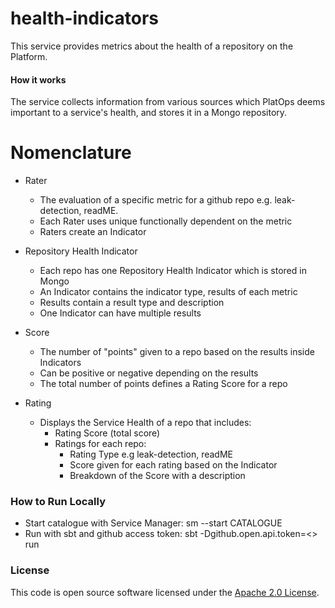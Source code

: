 
# health-indicators

This service provides metrics about the health of a repository on the Platform.

#### How it works
The service collects information from various sources which PlatOps deems important to a service's health, and stores it in a Mongo repository.

# Nomenclature
- Rater
  - The evaluation of a specific metric for a github repo e.g. leak-detection, readME.
  - Each Rater uses unique functionally dependent on the metric
  - Raters create an Indicator
  
- Repository Health Indicator
   - Each repo has one Repository Health Indicator which is stored in Mongo
   - An Indicator contains the indicator type, results of each metric
   - Results contain a result type and description
   - One Indicator can have multiple results

- Score
   - The number of "points" given to a repo based on the results inside Indicators
   - Can be positive or negative depending on the results
   - The total number of points defines a Rating Score for a repo

- Rating
  - Displays the Service Health of a repo that includes:
    - Rating Score (total score)
    - Ratings for each repo:
        - Rating Type e.g leak-detection, readME
        - Score given for each rating based on the Indicator
        - Breakdown of the Score with a description

### How to Run Locally
- Start catalogue with Service Manager: sm --start CATALOGUE
- Run with sbt and github access token: sbt -Dgithub.open.api.token=<> run

### License

This code is open source software licensed under the [Apache 2.0 License]("http://www.apache.org/licenses/LICENSE-2.0.html").
